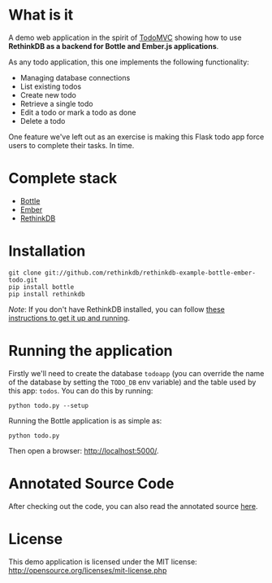 # What is it #

A demo web application in the spirit of [TodoMVC](http://addyosmani.github.com/todomvc/) showing how to use 
**RethinkDB as a backend for Bottle and Ember.js applications**.

As any todo application, this one implements the following functionality:

* Managing database connections
* List existing todos
* Create new todo
* Retrieve a single todo
* Edit a todo or mark a todo as done
* Delete a todo

One feature we've left out as an exercise is making this Flask todo app force  users to complete their tasks. In time.

# Complete stack #

* [Bottle](http://bottlepy.org/)
* [Ember](http://emberjs.com)
* [RethinkDB](http://www.rethinkdb.com)

# Installation #

```
git clone git://github.com/rethinkdb/rethinkdb-example-bottle-ember-todo.git
pip install bottle
pip install rethinkdb
```

_Note_: If you don't have RethinkDB installed, you can follow [these instructions to get it up and running](http://www.rethinkdb.com/docs/install/). 

# Running the application #

Firstly we'll need to create the database `todoapp` (you can override the name of the database
by setting the `TODO_DB` env variable) and the table used by this app: `todos`. You can
do this by running:

```
python todo.py --setup
```

Running the Bottle application is as simple as:

```
python todo.py
```

Then open a browser: <http://localhost:5000/>.


# Annotated Source Code #

After checking out the code, you can also read the annotated source [here](http://www.rethinkdb.com/docs/examples/bottle-ember-todo/).

# License #

This demo application is licensed under the MIT license: <http://opensource.org/licenses/mit-license.php>

